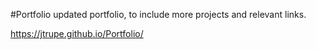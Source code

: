 #Portfolio
updated portfolio, to include more projects and relevant links.

https://jtrupe.github.io/Portfolio/
